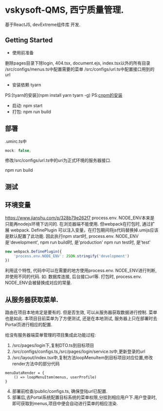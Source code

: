 # vskysoft-QMS, 西宁质量管理.

基于ReactJS, devExtreme组件库 开发.

## Getting Started

* 使用前准备

删除pages目录下除login, 404.tsx, document.ejs, index.tsx以外的所有目录
/src/configs/menus.ts中配置需要的菜单
/src/configs/url.ts中配置接口用到的url

* 安装依赖 tyarn

PS:[tyarn的安装](npm install yarn tyarn -g)
PS:[cnpm的安装](https://developer.aliyun.com/mirror/NPM?from=tnpm)

* 启动: npm start
* 打包: npm run build

## 部署

.umirc.ts中

``` js
mock: false,
```

修改/src/configs/url.ts中的uri为正式环境的服务器接口.

npm run build

## 测试

## 环境变量

https://www.jianshu.com/p/328b79e262f7
process.env. NODE_ENV本来是只能再nodejs环境下访问的. 在浏览器端不能使用.
但webpack在打包时, 通过扩展 webpack. DefinePlugin 可以注入变量，在打包期间将js代码替换掉.umijs应该是默认配置了此功能.
因此执行npm start时, process.env. NODE_ENV是'development', 
npm run build时, 是'production'
npm run test时, 是'test'

``` js
new webpack.DefinePlugin({
    'process.env.NODE_ENV': JSON.stringify('development')
})
```

利用这个特性, 代码中可以在需要的地方使用process.env. NODE_ENV进行判断, 并使用不同的代码. 如: 数据库连接, 后台接口url等.
打包时, process.env. NODE_ENV会被替换成对应的常量.

## 从服务器获取菜单.

路由在项目本地肯定是要有的. 但是否生效, 可以从服务器获取数据进行控制.
菜单也是如此. 本项目目前菜单为了方便测试, 还是在本地测试, 服务器上只在部署时去Portal页进行相应的配置.

给没有服务器端菜单管理的项目集成此功能过程:

1. /src/pages/login下,复制DTO.ts到目标项目
2. /src/configs/configs.ts,/src/pages/login/service.ts中,更新登录的url
3. /src/layout/index.tsx中,复制方法loopMenuItem到目标项目对应位置,修改render方法中的部分代码

``` JS
menuDataRender = {
    () => loopMenuItem(menus, userProfile)
}
```

4. 部署前检查/public/configs.ts, 确保登陆url已配置.
5. 部署后,去Portal系统配置目标系统的菜单权限,分挂到相应用户下.用户登录时,即可获取到menus,项目中便会自动进行菜单的相应渲染.

